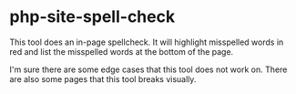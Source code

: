 # php-site-spell-check
This tool does an in-page spellcheck. It will highlight misspelled words in red and list the misspelled words at the bottom of the page.

I'm sure there are some edge cases that this tool does not work on. 
There are also some pages that this tool breaks visually.
